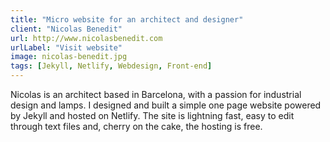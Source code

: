 ```yaml
---
title: "Micro website for an architect and designer"
client: "Nicolas Benedit"
url: http://www.nicolasbenedit.com
urlLabel: "Visit website"
image: nicolas-benedit.jpg
tags: [Jekyll, Netlify, Webdesign, Front-end]
---
```


Nicolas is an architect based in Barcelona, with a passion for industrial design and lamps. I designed and built a simple one page website powered by Jekyll and hosted on Netlify. The site is lightning fast, easy to edit through text files and, cherry on the cake, the hosting is free.
